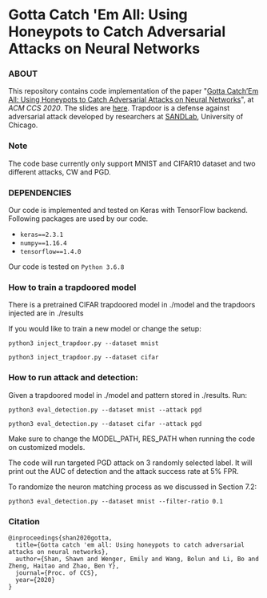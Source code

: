 # Gotta Catch 'Em All: Using Honeypots to Catch Adversarial Attacks on Neural Networks
### ABOUT

This repository contains code implementation of the paper "[Gotta Catch’Em All: Using Honeypots to Catch Adversarial Attacks on Neural Networks](https://www.shawnshan.com/files/publication/trapdoor.pdf)", at *ACM CCS 2020*. The slides are [here](https://www.shawnshan.com/files/publication/trapdoor-ccs-clean.pdf). 
Trapdoor is a defense against adversarial attack developed by researchers at [SANDLab](https://sandlab.cs.uchicago.edu/), University of Chicago.  

### Note
The code base currently only support MNIST and CIFAR10 dataset and two different attacks, CW and PGD. 

### DEPENDENCIES

Our code is implemented and tested on Keras with TensorFlow backend. Following packages are used by our code.

- `keras==2.3.1`
- `numpy==1.16.4`
- `tensorflow==1.4.0`

Our code is tested on `Python 3.6.8`


### How to train a trapdoored model

There is a pretrained CIFAR trapdoored model in ./model and the trapdoors injected are in ./results

If you would like to train a new model or change the setup: 

`python3 inject_trapdoor.py --dataset mnist`

`python3 inject_trapdoor.py --dataset cifar`




### How to run attack and detection: 

Given a trapdoored model in ./model and pattern stored in ./results. Run: 

`python3 eval_detection.py --dataset mnist --attack pgd`

`python3 eval_detection.py --dataset cifar --attack pgd`

Make sure to change the MODEL_PATH, RES_PATH when running the code on customized models. 

The code will run targeted PGD attack on 3 randomly selected label. It will print out the AUC of detection and the attack success rate at 5% FPR. 

To randomize the neuron matching process as we discussed in Section 7.2:

`python3 eval_detection.py --dataset mnist --filter-ratio 0.1`

### Citation
```
@inproceedings{shan2020gotta,
  title={Gotta catch 'em all: Using honeypots to catch adversarial attacks on neural networks},
  author={Shan, Shawn and Wenger, Emily and Wang, Bolun and Li, Bo and Zheng, Haitao and Zhao, Ben Y},
  journal={Proc. of CCS},
  year={2020}
}
```
